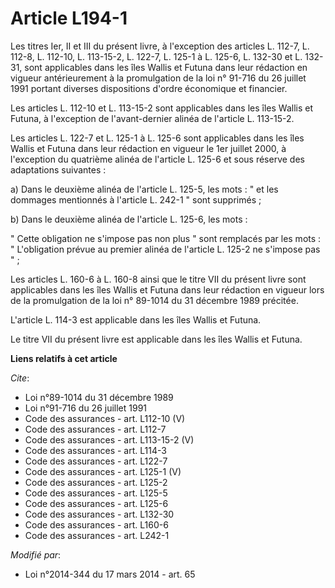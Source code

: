 # Article L194-1

Les titres Ier, II et III du présent livre, à l'exception des articles L. 112-7, L. 112-8, L. 112-10, L. 113-15-2, L. 122-7,
L. 125-1 à L. 125-6, L. 132-30 et L. 132-31, sont applicables dans les îles Wallis et Futuna dans leur rédaction en vigueur
antérieurement à la promulgation de la loi n° 91-716 du 26 juillet 1991 portant diverses dispositions d'ordre économique et
financier. 

Les articles L. 112-10 et L. 113-15-2 sont applicables dans les îles Wallis et Futuna, à l'exception de l'avant-dernier
alinéa de l'article L. 113-15-2. 

Les articles L. 122-7 et L. 125-1 à L. 125-6 sont applicables dans les îles Wallis et Futuna dans leur rédaction en vigueur
le 1er juillet 2000, à l'exception du quatrième alinéa de l'article L. 125-6 et sous réserve des adaptations suivantes : 

a) Dans le deuxième alinéa de l'article L. 125-5, les mots : " et les dommages mentionnés à l'article L. 242-1 " sont
supprimés ; 

b) Dans le deuxième alinéa de l'article L. 125-6, les mots : 

" Cette obligation ne s'impose pas non plus " sont remplacés par les mots : " L'obligation prévue au premier alinéa de
l'article L. 125-2 ne s'impose pas " ; 

Les articles L. 160-6 à L. 160-8 ainsi que le titre VII du présent livre sont applicables dans les îles Wallis et Futuna dans
leur rédaction en vigueur lors de la promulgation de la loi n° 89-1014 du 31 décembre 1989 précitée. 

L'article L. 114-3 est applicable dans les îles Wallis et Futuna. 

Le titre VII du présent livre est applicable dans les îles Wallis et Futuna.

**Liens relatifs à cet article**

_Cite_:

  - Loi n°89-1014 du 31 décembre 1989
  - Loi n°91-716 du 26 juillet 1991
  - Code des assurances - art. L112-10 (V)
  - Code des assurances - art. L112-7
  - Code des assurances - art. L113-15-2 (V)
  - Code des assurances - art. L114-3
  - Code des assurances - art. L122-7
  - Code des assurances - art. L125-1 (V)
  - Code des assurances - art. L125-2
  - Code des assurances - art. L125-5
  - Code des assurances - art. L125-6
  - Code des assurances - art. L132-30
  - Code des assurances - art. L160-6
  - Code des assurances - art. L242-1

_Modifié par_:

  - Loi n°2014-344 du 17 mars 2014 - art. 65
